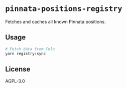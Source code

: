 # `pinnata-positions-registry`

Fetches and caches all known Pinnata positions.

## Usage

```bash
# Fetch data from Celo
yarn registry:sync
```

## License

AGPL-3.0
